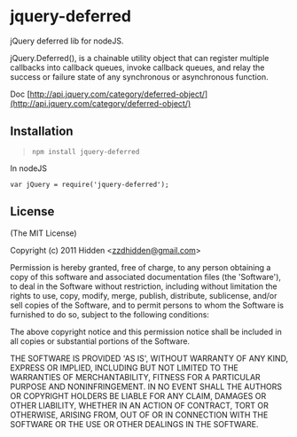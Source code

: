 
jquery-deferred
=============================

jQuery deferred lib for nodeJS.

jQuery.Deferred(), is a chainable utility object that can register multiple callbacks into callback queues, invoke callback queues, and relay the success or failure state of any synchronous or asynchronous function.

Doc [http://api.jquery.com/category/deferred-object/](http://api.jquery.com/category/deferred-object/)

Installation
-----------------------------
  
>     npm install jquery-deferred

In nodeJS

`var jQuery = require('jquery-deferred');`



## License 

(The MIT License)

Copyright (c) 2011 Hidden &lt;zzdhidden@gmail.com&gt;

Permission is hereby granted, free of charge, to any person obtaining
a copy of this software and associated documentation files (the
'Software'), to deal in the Software without restriction, including
without limitation the rights to use, copy, modify, merge, publish,
distribute, sublicense, and/or sell copies of the Software, and to
permit persons to whom the Software is furnished to do so, subject to
the following conditions:

The above copyright notice and this permission notice shall be
included in all copies or substantial portions of the Software.

THE SOFTWARE IS PROVIDED 'AS IS', WITHOUT WARRANTY OF ANY KIND,
EXPRESS OR IMPLIED, INCLUDING BUT NOT LIMITED TO THE WARRANTIES OF
MERCHANTABILITY, FITNESS FOR A PARTICULAR PURPOSE AND NONINFRINGEMENT.
IN NO EVENT SHALL THE AUTHORS OR COPYRIGHT HOLDERS BE LIABLE FOR ANY
CLAIM, DAMAGES OR OTHER LIABILITY, WHETHER IN AN ACTION OF CONTRACT,
TORT OR OTHERWISE, ARISING FROM, OUT OF OR IN CONNECTION WITH THE
SOFTWARE OR THE USE OR OTHER DEALINGS IN THE SOFTWARE.
